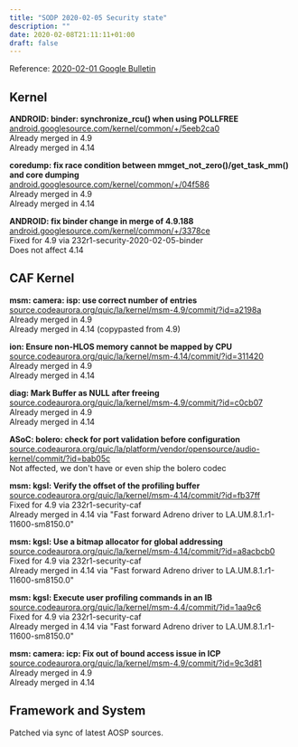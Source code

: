 ```yaml
---
title: "SODP 2020-02-05 Security state"
description: ""
date: 2020-02-08T21:11:11+01:00
draft: false
---
```


Reference: [2020-02-01 Google Bulletin][bulletin]

## Kernel

**ANDROID: binder: synchronize_rcu() when using POLLFREE**
[android.googlesource.com/kernel/common/+/5eeb2ca0](https://android.googlesource.com/kernel/common/+/5eeb2ca0)  
Already merged in 4.9  
Already merged in 4.14

**coredump: fix race condition between mmget_not_zero()/get_task_mm() and core dumping**  
[android.googlesource.com/kernel/common/+/04f586](https://android.googlesource.com/kernel/common/+/04f5866e41fb70690e28397487d8bd8eea7d712a)  
Already merged in 4.9  
Already merged in 4.14

**ANDROID: fix binder change in merge of 4.9.188**  
[android.googlesource.com/kernel/common/+/3378ce](https://android.googlesource.com/kernel/common/+/3378ce511d7a792ddf0d69d11ce5e284309893fd)  
Fixed for 4.9 via 232r1-security-2020-02-05-binder  
Does not affect 4.14

## CAF Kernel

**msm: camera: isp: use correct number of entries**  
[source.codeaurora.org/quic/la/kernel/msm-4.9/commit/?id=a2198a](https://source.codeaurora.org/quic/la/kernel/msm-4.9/commit/?id=a2198a95c0a1a319bb6d7ed9fefa1b5e905e6418)  
Already merged in 4.9  
Already merged in 4.14 (copypasted from 4.9)

**ion: Ensure non-HLOS memory cannot be mapped by CPU**  
[source.codeaurora.org/quic/la/kernel/msm-4.14/commit/?id=311420](https://source.codeaurora.org/quic/la/kernel/msm-4.14/commit/?id=31142010ccaf6ddad331a7919a7fbf3da80b8359)  
Already merged in 4.9  
Already merged in 4.14

**diag: Mark Buffer as NULL after freeing**  
[source.codeaurora.org/quic/la/kernel/msm-4.9/commit/?id=c0cb07](https://source.codeaurora.org/quic/la/kernel/msm-4.9/commit/?id=c0cb074983060d6ff46e312a9db81fde869cd63b)  
Already merged in 4.9  
Already merged in 4.14

**ASoC: bolero: check for port validation before configuration**  
[source.codeaurora.org/quic/la/platform/vendor/opensource/audio-kernel/commit/?id=bab05c](https://source.codeaurora.org/quic/la/platform/vendor/opensource/audio-kernel/commit/?id=bab05c57cb51aee957a1fe926c7d3c54378acb6a)  
Not affected, we don't have or even ship the bolero codec

**msm: kgsl: Verify the offset of the profiling buffer**  
[source.codeaurora.org/quic/la/kernel/msm-4.14/commit/?id=fb37ff](https://source.codeaurora.org/quic/la/kernel/msm-4.14/commit/?id=fb37ff663a3d28e3a07549b074c54feb3e4376b5)  
Fixed for 4.9 via 232r1-security-caf  
Already merged in 4.14 via "Fast forward Adreno driver to LA.UM.8.1.r1-11600-sm8150.0"

**msm: kgsl: Use a bitmap allocator for global addressing**  
[source.codeaurora.org/quic/la/kernel/msm-4.14/commit/?id=a8acbcb0](https://source.codeaurora.org/quic/la/kernel/msm-4.14/commit/?id=a8acbcb0)  
Fixed for 4.9 via 232r1-security-caf  
Already merged in 4.14 via "Fast forward Adreno driver to LA.UM.8.1.r1-11600-sm8150.0"

**msm: kgsl: Execute user profiling commands in an IB**  
[source.codeaurora.org/quic/la/kernel/msm-4.4/commit/?id=1aa9c6](https://source.codeaurora.org/quic/la/kernel/msm-4.4/commit/?id=1aa9c68484c49a7357c0835b38fa1581bb7d6865)  
Fixed for 4.9 via 232r1-security-caf  
Already merged in 4.14 via "Fast forward Adreno driver to LA.UM.8.1.r1-11600-sm8150.0"

**msm: camera: icp: Fix out of bound access issue in ICP**  
[source.codeaurora.org/quic/la/kernel/msm-4.9/commit/?id=9c3d81](https://source.codeaurora.org/quic/la/kernel/msm-4.9/commit/?id=9c3d819d2d9563779fd1daa4eefef8628de22a86)  
Already merged in 4.9  
Already merged in 4.14

## Framework and System
Patched via sync of latest AOSP sources.

[bulletin]: https://source.android.com/security/bulletin/2020-02-01
